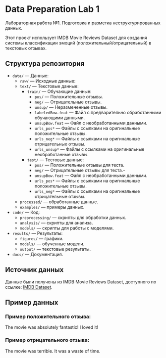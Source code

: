 # Data Preparation Lab 1
Лабораторная работа №1. Подготовка и разметка неструктурированных данных.

Этот проект использует IMDB Movie Reviews Dataset для создания системы классификации эмоций (положительный/отрицательный) в текстовых отзывах.

## Структура репозитория
- `data/` — Данные:
  - `raw/` — Исходные данные:
  - `text/` — Текстовые данные:
    - `train/` — Обучающие данные:
      - `pos/` — Положительные отзывы.
      - `neg/` — Отрицательные отзывы.
      - `unsup/` — Неразмеченные отзывы.
      - `labeledBow.feat` — Файл с предварительно обработанными обучающими данными.
      - `unsupBow.feat` — Файл с необработанными данными.
      - `urls_pos*` — Файлы с ссылками на оригинальные положительные отзывы.
      - `urls_neg*` — Файлы с ссылками на оригинальные отрицательные отзывы.
      - `urls_unsup*` — Файлы с ссылками на оригинальные необработанные отзывы.
    - `test/` — Тестовые данные:
      - `pos/` — Положительные отзывы для теста.
      - `neg/` — Отрицательные отзывы для теста.-
      - `unsupBow.feat` — Файл с необработанными данными.
      - `urls_pos*` — Файлы с ссылками на оригинальные положительные отзывы.
      - `urls_neg*` — Файлы с ссылками на оригинальные отрицательные отзывы.
  - `processed/` — обработанные данные.
  - `examples/` — примеры данных.
- `code/` — Код:
  - `preprocessing/` — скрипты для обработки данных.
  - `analysis/` — скрипты для анализа.
  - `models/` — скрипты для работы с моделями.
- `results/` — Результаты:
  - `figures/` — графики.
  - `models/` — обученные модели.
  - `output/` — текстовые результаты.
- `docs/` — Документация.

## Источник данных
Данные были получены из IMDB Movie Reviews Dataset, доступного по ссылке: [IMDB Dataset](https://ai.stanford.edu/~amaas/data/sentiment/).

## Пример данных
### Пример положительного отзыва:
The movie was absolutely fantastic! I loved it!

### Пример отрицательного отзыва:
The movie was terrible. It was a waste of time.
